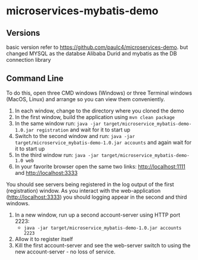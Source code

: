 # microservices-mybatis-demo

## Versions

basic version refer to https://github.com/paulc4/microservices-demo.
but changed MYSQL as the databse
Alibaba Durid and mybatis as the DB connection library


## Command Line

To do this, open three CMD windows (Windows) or three Terminal windows (MacOS, Linux) and arrange so you can view them conveniently.

 1. In each window, change to the directory where you cloned the demo
 1. In the first window, build the application using `mvn clean package`
 1. In the same window run: `java -jar target/microservice_mybatis-demo-1.0.jar registration` and wait for it to start up
 1. Switch to the second window and run: `java -jar target/microservice_mybatis-demo-1.0.jar accounts` and again wait for
 it to start up
 1. In the third window run: `java -jar target/microservice_mybatis-demo-1.0 web`
 1. In your favorite browser open the same two links: [http://localhost:1111](http://localhost:1111) and [http://localhost:3333](http://localhost:3333)

You should see servers being registered in the log output of the first (registration) window.
As you interact with the web-application ([http://localhost:3333](http://localhost:3333)) you should logging appear
in the second and third windows.

 1. In a new window, run up a second account-server using HTTP port 2223:
     * `java -jar target/microservice_mybatis-demo-1.0.jar accounts 2223`
 1. Allow it to register itself
 1. Kill the first account-server and see the web-server switch to using the new account-server - no loss of service.
